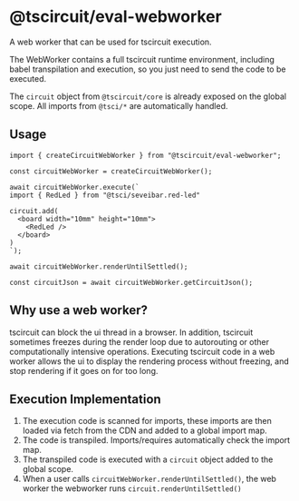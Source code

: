 # @tscircuit/eval-webworker

A web worker that can be used for tscircuit execution.

The WebWorker contains a full tscircuit runtime environment, including babel
transpilation and execution, so you just need to send the code to be executed.

The `circuit` object from `@tscircuit/core` is already exposed on the global
scope. All imports from `@tsci/*` are automatically handled.

## Usage

```tsx
import { createCircuitWebWorker } from "@tscircuit/eval-webworker";

const circuitWebWorker = createCircuitWebWorker();

await circuitWebWorker.execute(`
import { RedLed } from "@tsci/seveibar.red-led"

circuit.add(
  <board width="10mm" height="10mm">
    <RedLed />
  </board>
)
`);

await circuitWebWorker.renderUntilSettled();

const circuitJson = await circuitWebWorker.getCircuitJson();
```

## Why use a web worker?

tscircuit can block the ui thread in a browser. In addition, tscircuit sometimes
freezes during the render loop due to autorouting or other computationally
intensive operations. Executing tscircuit code in a web worker allows the ui
to display the rendering process without freezing, and stop rendering if it
goes on for too long.

## Execution Implementation

1. The execution code is scanned for imports, these imports are then loaded
   via fetch from the CDN and added to a global import map.
2. The code is transpiled. Imports/requires automatically check the import map.
3. The transpiled code is executed with a `circuit` object added to the global
   scope.
4. When a user calls `circuitWebWorker.renderUntilSettled()`, the web worker
   the webworker runs `circuit.renderUntilSettled()`
